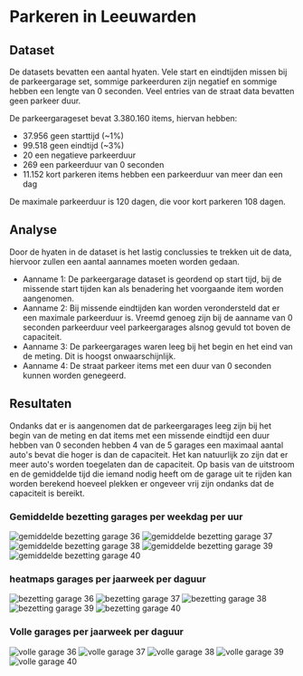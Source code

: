 
# Parkeren in Leeuwarden

## Dataset
De datasets bevatten een aantal hyaten. Vele start en eindtijden missen bij de parkeergarage set, sommige parkeerduren zijn negatief en sommige hebben een lengte van 0 seconden. Veel entries van de straat data bevatten geen parkeer duur.

De parkeergarageset bevat 3.380.160 items, hiervan hebben:
 - 37.956 geen starttijd (~1%)
 - 99.518 geen eindtijd (~3%)
 - 20 een negatieve parkeerduur
 - 269 een parkeerduur van 0 seconden
 - 11.152 kort parkeren items hebben een parkeerduur van meer dan een dag

De maximale parkeerduur is 120 dagen, die voor kort parkeren 108 dagen.

## Analyse
Door de hyaten in de dataset is het lastig conclussies te trekken uit de data, hiervoor zullen een aantal aannames moeten worden gedaan.

 - Aanname 1: De parkeergarage dataset is geordend op start tijd, bij de missende start tijden kan als benadering het voorgaande item worden aangenomen.
 - Aanname 2: Bij missende eindtijden kan worden verondersteld dat er een maximale parkeerduur is. Vreemd genoeg zijn bij de aanname van 0 seconden parkeerduur veel parkeergarages alsnog gevuld tot boven de capaciteit.
 - Aanname 3: De parkeergarages waren leeg bij het begin en het eind van de meting. Dit is hoogst onwaarschijnlijk.
 - Aanname 4: De straat parkeer items met een duur van 0 seconden kunnen worden genegeerd.

## Resultaten
Ondanks dat er is aangenomen dat de parkeergarages leeg zijn bij het begin van de meting en dat items met een missende eindtijd een duur hebben van 0 seconden hebben 4 van de 5 garages een maximaal aantal auto's bevat die hoger is dan de capaciteit. Het kan natuurlijk zo zijn dat er meer auto's worden toegelaten dan de capaciteit. Op basis van de uitstroom en de gemiddelde tijd die iemand nodig heeft om de garage uit te rijden kan worden berekend hoeveel plekken er ongeveer vrij zijn ondanks dat de capaciteit is bereikt.

### Gemiddelde bezetting garages per weekdag per uur
![gemiddelde bezetting garage 36](../results/parking_zone_36_heatmap_week_hour.png)
![gemiddelde bezetting garage 37](../results/parking_zone_37_heatmap_week_hour.png)
![gemiddelde bezetting garage 38](../results/parking_zone_38_heatmap_week_hour.png)
![gemiddelde bezetting garage 39](../results/parking_zone_39_heatmap_week_hour.png)
![gemiddelde bezetting garage 40](../results/parking_zone_40_heatmap_week_hour.png)

### heatmaps garages per jaarweek per daguur
![bezetting garage 36](../results/parking_garage_36_heatmap_yearweek_dayhour_max.png)
![bezetting garage 37](../results/parking_garage_37_heatmap_yearweek_dayhour_max.png)
![bezetting garage 38](../results/parking_garage_38_heatmap_yearweek_dayhour_max.png)
![bezetting garage 39](../results/parking_garage_39_heatmap_yearweek_dayhour_max.png)
![bezetting garage 40](../results/parking_garage_40_heatmap_yearweek_dayhour_max.png)

### Volle garages per jaarweek per daguur
![volle garage 36](../results/parking_garage_36_heatmap_yearweek_dayhour_full.png)
![volle garage 37](../results/parking_garage_37_heatmap_yearweek_dayhour_full.png)
![volle garage 38](../results/parking_garage_38_heatmap_yearweek_dayhour_full.png)
![volle garage 39](../results/parking_garage_39_heatmap_yearweek_dayhour_full.png)
![volle garage 40](../results/parking_garage_40_heatmap_yearweek_dayhour_full.png)
